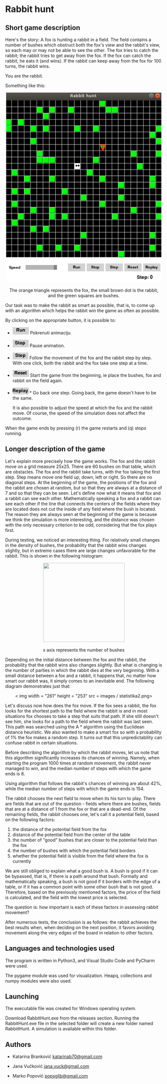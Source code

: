 # Rabbit hunt



Short game description
---------------------------

Here's the story:
A fox is hunting a rabbit in a field. The field contains a number of bushes which obstruct both the
fox's view and the rabbit's view, so each may or may not be able to see the other. The fox tries to
catch the rabbit; the rabbit tries to get away from the fox. If the fox can catch the rabbit, he eats it
(and wins). If the rabbit can keep away from the fox for 100 turns, the rabbit wins.

You are the rabbit.

Something like this:

<p align="center">
  <img width="498" height="607"  src= images/pocetna.png>
</p>

<p align="center">
  The orange triangle represents the fox, the small brown dot is the rabbit, and the green squares are bushes.
</p>



Our task was to make the rabbit as smart as possible, that is, to come up with an algorithm which helps the rabbit win the game as often as possible.
   
By clicking on the appropriate button, it is possible to:


* ![](images/run.png)  Pokrenuti animaciju.

* ![](images/stop.png) Pause animation.

* ![](images/step.png) Follow the movement of the fox and the rabbit step by step. With one click, both the rabbit and the fox take one step at a time.

* ![](images/reset.png) Start the game from the beginning, ie place the bushes, fox and rabbit on the field again.

* ![](images/replay.png)* Go back one step. Going back, the game doesn't have to be the same.

  It is also possible to adjust the speed at which the fox and the rabbit move. Of course, the speed of the simulation does not affect the outcome.

When the game ends by pressing (r) the game restarts and (q) stops running.



Longer description of the game
-----------------

Let's explain more precisely how the game works. The fox and the rabbit move on a grid measure 25x25. There are 60 bushes on that table, which are obstacles. The fox and the rabbit take turns, with the fox taking the first step. Step means move one field up, down, left or right. So there are no diagonal steps. At the beginning of the game, the positions of the fox and the rabbit are chosen at random, but so that they are always at a distance of 7 and so that they can be seen. Let's define now what it means that fox and a rabbit can see each other. Mathematically speaking a fox and a rabbit can see each other if the line that connects the centers of the fields where they are located does not cut the inside of any field where the bush is located. The reason they are always seen at the beginning of the game is because we think the simulation is more interesting, and the distance was chosen with the only necessary criterion to be odd, considering that the fox plays first.

During testing, we noticed an interesting thing. For relatively small changes in the density of bushes, the probability that the rabbit wins changes slightly, but in extreme cases there are large changes unfavorable for the rabbit. This is shown in the following histogram:
<p align = "center">
  <img width = "261" height = "253" src = images / br_zbunova3D.png>
</p>

<p align = "center">
 x axis represents the number of bushes
</p>


Depending on the initial distance between the fox and the rabbit, the probability that the rabbit wins also changes slightly. But what is changing is the number of parties in which the rabbit dies at the very beginning. With a small distance between a fox and a rabbit, it happens that, no matter how smart our rabbit was, it simply comes to an inevitable end. The following diagram demonstrates just that:

<p align = "center">
  < img width = "261" height = "253" src = images / statistika2.png>
</p>

Let's discuss now how does the fox move. If the fox sees a rabbit, the fox looks for the shortest path to the field where the rabbit is and in most situations fox chooses to take a step that suits that path. If she still doesn't see him, she looks for a path to the field where the rabbit was last seen. This path was searched using the A * algorithm using the Euclidean distance heuristic. We also wanted to make a smart fox so with a probability of 1% the fox makes a random step. It turns out that this unpredictability can confuse rabbit in certain situations.

Before describing the algorithm by which the rabbit moves, let us note that this algorithm significantly increases its chances of winning. Namely, when starting the program 1000 times at random movement, the rabbit never managed to win, and the median number of steps with which the game ends is 8.

Using algorithm that follows the rabbit's chances of winning are about 42%, while the median number of steps with which the game ends is 154.

The rabbit chooses the next field to move when its his turn to play. There are fields that are out of the question - fields where there are bushes, fields that are at a distance of 1 from the fox or that are a dead-end. Of the remaining fields, the rabbit chooses one, let's call it a potential field, based on the following factors:
1) the distance of the potential field from the fox
2) distance of the potential field from the center of the table
3) the number of "good" bushes that are closer to the potential field than the fox
4) the number of bushes with which the potential field borders
5) whether the potential field is visible from the field where the fox is currently


We are still obliged to explain what a good bush is. A bush is good if it can be bypassed, that is, if there is a path around that bush. Formally and mathematically speaking, a bush is not good if it borders with the edge of a table, or if it has a common point with some other bush that is not good. Therefore, based on the previously mentioned factors, the price of the field is calculated, and the field with the lowest price is selected.

The question is: how important is each of these factors in assessing rabbit movement?

After numerous tests, the conclusion is as follows: the rabbit achieves the best results when, when deciding on the next position, it favors avoiding movement along the very edges of the board in relation to other factors.

Languages and technologies used
---------------------------------------
The program is written in Python3, and Visual Studio Code and PyCharm were used.

The pygame module was used for visualization. Heapq, collections and numpy modules were also used.

Launching
----------
The executable file was created for Windows operating system.

Download RabbitHunt.exe from the releases section. Running the RabbitHunt.exe file in the selected folder will create a new folder named RabbiitHunt. A simulation is available within this folder.


Authors
-------
* Katarina Branković
    katarinab70@gmail.com

* Jana Vučković
    jana.vuck@gmail.com

* Marko Popović
    popsgljb@gmail.com




















